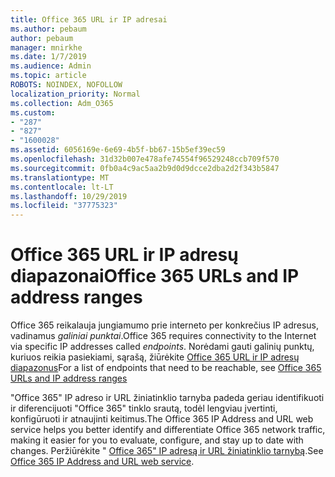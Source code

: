 ```yaml
---
title: Office 365 URL ir IP adresai
ms.author: pebaum
author: pebaum
manager: mnirkhe
ms.date: 1/7/2019
ms.audience: Admin
ms.topic: article
ROBOTS: NOINDEX, NOFOLLOW
localization_priority: Normal
ms.collection: Adm_O365
ms.custom:
- "287"
- "827"
- "1600028"
ms.assetid: 6056169e-6e69-4b5f-bb67-15b5ef39ec59
ms.openlocfilehash: 31d32b007e478afe74554f96529248ccb709f570
ms.sourcegitcommit: 0fb0a4c9ac5aa2b9d0d9dcce2dba2d2f343b5847
ms.translationtype: MT
ms.contentlocale: lt-LT
ms.lasthandoff: 10/29/2019
ms.locfileid: "37775323"
---
```

# <a name="office-365-urls-and-ip-address-ranges"></a><span data-ttu-id="2ba71-102">Office 365 URL ir IP adresų diapazonai</span><span class="sxs-lookup"><span data-stu-id="2ba71-102">Office 365 URLs and IP address ranges</span></span>

<span data-ttu-id="2ba71-103">Office 365 reikalauja jungiamumo prie interneto per konkrečius IP adresus, vadinamus *galiniai punktai*.</span><span class="sxs-lookup"><span data-stu-id="2ba71-103">Office 365 requires connectivity to the Internet via specific IP addresses called *endpoints*.</span></span>
<span data-ttu-id="2ba71-104">Norėdami gauti galinių punktų, kuriuos reikia pasiekiami, sąrašą, žiūrėkite [Office 365 URL ir IP adresų diapazonus](https://docs.microsoft.com/office365/enterprise/urls-and-ip-address-ranges)</span><span class="sxs-lookup"><span data-stu-id="2ba71-104">For a list of endpoints that need to be reachable, see [Office 365 URLs and IP address ranges](https://docs.microsoft.com/office365/enterprise/urls-and-ip-address-ranges)</span></span> 

<span data-ttu-id="2ba71-105">"Office 365" IP adreso ir URL žiniatinklio tarnyba padeda geriau identifikuoti ir diferencijuoti "Office 365" tinklo srautą, todėl lengviau įvertinti, konfigūruoti ir atnaujinti keitimus.</span><span class="sxs-lookup"><span data-stu-id="2ba71-105">The Office 365 IP Address and URL web service helps you better identify and differentiate Office 365 network traffic, making it easier for you to evaluate, configure, and stay up to date with changes.</span></span> <span data-ttu-id="2ba71-106">Peržiūrėkite " [Office 365" IP adresą ir URL žiniatinklio tarnybą](https://docs.microsoft.com/office365/enterprise/office-365-ip-web-service).</span><span class="sxs-lookup"><span data-stu-id="2ba71-106">See [Office 365 IP Address and URL web service](https://docs.microsoft.com/office365/enterprise/office-365-ip-web-service).</span></span>
